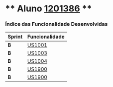 ** Aluno [1201386](./) ** 
===============================

### Índice das Funcionalidade Desenvolvidas ###


| Sprint | Funcionalidade       |
|--------|----------------------|
| **B**  | [US1001](US1001.md)  |
| **B**  | [US1003](US1003.md)  |
| **B**  | [US1004](US1004.md)  |
| **B**  | [US1900](US9001.md)  |
| **B**  | [US1900](US1900.md)  |